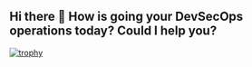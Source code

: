 ## Hi there 👋 How is going your DevSecOps operations today? Could I help you?

[![trophy](https://github-profile-trophy.vercel.app/?username=ryo-ma)](https://github.com/ryo-ma/github-profile-trophy)

<!--
**ElisonLima/ElisonLima** is a ✨ _special_ ✨ repository because its `README.md` (this file) appears on your GitHub profile.

Here are some ideas to get you started:

- 🔭 I’m currently working on ...
- 🌱 I’m currently learning ...
- 👯 I’m looking to collaborate on ...
- 🤔 I’m looking for help with ...
- 💬 Ask me about ...
- 📫 How to reach me: ...
- 😄 Pronouns: ...
- ⚡ Fun fact: ...
-->


